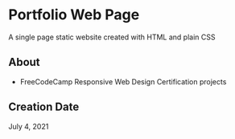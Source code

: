 # Portfolio Web Page

A single page static website created with HTML and plain CSS

## About

* FreeCodeCamp Responsive Web Design Certification projects

## Creation Date

July 4, 2021
